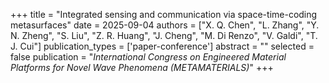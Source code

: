 +++
title = "Integrated sensing and communication via space-time-coding metasurfaces"
date = 2025-09-04
authors = ["X. Q. Chen", "L. Zhang", "Y. N. Zheng", "S. Liu", "Z. R. Huang", "J. Cheng", "M. Di Renzo", "V. Galdi", "T. J. Cui"]
publication_types = ['paper-conference']
abstract = ""
selected = false
publication = "*International Congress on Engineered Material Platforms for Novel Wave Phenomena (METAMATERIALS)*"
+++
